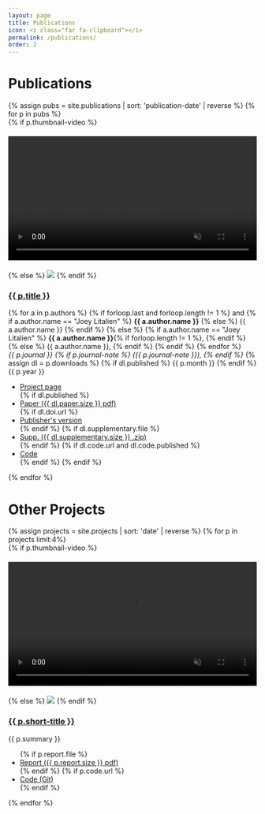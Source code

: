 ```yaml
---
layout: page
title: Publications
icon: <i class="far fa-clipboard"></i>
permalink: /publications/
order: 2
---
```


# Publications
<section>
  <div class="container">
    {% assign pubs = site.publications | sort: 'publication-date' | reverse %}
    {% for p in pubs  %}
    <div class="row bottom-padding">
      <div class="col-2 no-padding">
      {% if p.thumbnail-video %}
        <a href="{{ p.permalink }}">
        <video style="width: 100%; margin-top: 20px; margin-bottom: 20px;" autoplay muted loop>
          <source src="{{ p.thumbnail-video }}" type="video/mp4">
        </video>
        </a>
      {% else %}
        <a href="{{ p.permalink }}"><img class="project-thumb" src="{{ p.thumbnail }}"/></a>
      {% endif %}
      </div>
      <div class="col-10 no-rpadding">
        <h3><a href="{{ p.permalink }}">{{ p.title }}</a></h3>
        <p>
          <!-- List of authors -->
          {% for a in p.authors %}
            {% if forloop.last and forloop.length != 1 %}
              and
              {% if a.author.name == "Joey Litalien" %}
                <b>{{ a.author.name }}</b>
              {% else %}
                {{ a.author.name }}
              {% endif %}
            {% else %}
              {% if a.author.name == "Joey Litalien" %}
                <b>{{ a.author.name }}</b>{% if forloop.length != 1 %}, {% endif %}
              {% else %}
                {{ a.author.name }},
              {% endif %}
            {% endif %}
          {% endfor %}
          <br>
          <!-- Journal information -->
          <i>
            {{ p.journal }}
            {% if p.journal-note %}
              ({{ p.journal-note }}),
            {% endif %}
          </i>
          {% assign dl = p.downloads %}
          {% if dl.published %} {{ p.month }} {% endif %} {{ p.year }}
        </p>
        <ul class="fa-ul inline-list">
          <li class="fa-li"><i class="fas fa-globe-americas"></i>
            <a href="{{ p.permalink }}">Project page</a>
          </li>
          {% if dl.published %}
            <li class="fa-li"><i class="far fa-file-pdf"></i>
              <a href="{{ dl.paper.file }}">Paper ({{ dl.paper.size }} pdf)</a>
            </li>
            {% if dl.doi.url %}
            <li class="fa-li"><i class="fas fa-atlas"></i>
              <a href="{{ dl.doi.url }}">Publisher's version</a>
            </li>
            {% endif %}
            {% if dl.supplementary.file %}
            <li class="fa-li"><i class="far fa-file-archive"></i>
              <a href="{{ dl.supplementary.url }}">Supp. ({{ dl.supplementary.size }} .zip)</a>
            </li>
            {% endif %}
            {% if dl.code.url and dl.code.published %}
            <li class="fa-li"><i class="fab fa-github"></i>
              <a href="{{ dl.code.url }}">Code</a>
            </li>
            {% endif %}
          {% endif %}
        </ul>
      </div>
    </div>
    {% endfor %}
  </div>
</section>

# Other Projects
<section>
  <div class="container">
    {% assign projects = site.projects | sort: 'date' | reverse %}
    {% for p in projects limit:4%}
    <div class="row bottom-padding">
        <div class="col-2 no-padding">
        {% if p.thumbnail-video %}
          <a href="{{ p.permalink }}">
          <video style="width: 100%; margin-top: 20px; margin-bottom: 20px;" autoplay muted loop>
            <source src="{{ p.thumbnail-video }}" type="video/mp4">
          </video>
          </a>
        {% else %}
          <a href="{{ p.permalink }}"><img class="project-thumb" src="{{ p.thumbnail }}"/></a>
        {% endif %}
        </div>
      <div class="col-10 no-rpadding">
        <h3><a href="{{ p.permalink }}">{{ p.short-title }}</a></h3>
        <p class="justified">{{ p.summary }}</p>
        <ul class="fa-ul inline-list">
          {% if p.report.file %}
          <li class="fa-li"><i class="far fa-file-pdf"></i>
            <a href="{{ p.report.file }}">Report ({{ p.report.size }} pdf)</a>
          </li>
          {% endif %}
          {% if p.code.url %}
          <li class="fa-li"><i class="fab fa-github"></i>
            <a href="{{ p.code.url }}">Code (Git)</a>
          </li>
          {% endif %}
        </ul>
      </div>
    </div>
  {% endfor %}
  </div>
</section>

